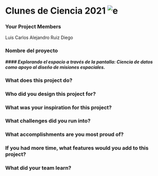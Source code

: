 # Clunes de Ciencia 2021 ![e](Logo_CdeCMx.png)

### Your Project Members
Luis Carlos
Alejandro Ruiz Diego
### Nombre del proyecto    
***#### Explorando el espacio a través de la pantalla: Ciencia de datos como apoyo al diseño de misiones espaciales.***

### What does this project do?

### Who did you design this project for?

### What was your inspiration for this project?

### What challenges did you run into?

### What accomplishments are you most proud of?

### If you had more time, what features would you add to this project?

### What did your team learn?
